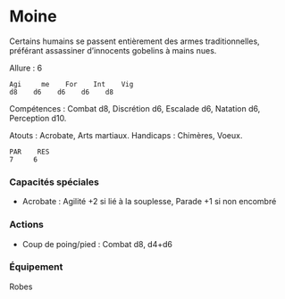 # Moine
Certains humains se passent entièrement des armes traditionnelles, préférant assassiner d’innocents gobelins à mains nues.

Allure : 6

    Agi     me    For    Int    Vig
    d8    d6    d6    d6    d8

Compétences : Combat d8, Discrétion d6, Escalade d6, Natation d6, Perception d10.

Atouts : Acrobate, Arts martiaux.
Handicaps : Chimères, Voeux.

    PAR    RES
    7     6 
### Capacités spéciales
- Acrobate : Agilité +2 si lié à la souplesse, Parade +1 si non encombré

### Actions
- Coup de poing/pied : Combat d8, d4+d6 

### Équipement
Robes
